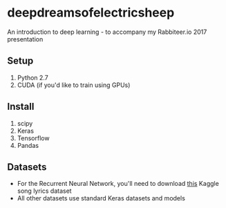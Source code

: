 # deepdreamsofelectricsheep
An introduction to deep learning - to accompany my Rabbiteer.io 2017 presentation

## Setup

1. Python 2.7 
2. CUDA (if you'd like to train using GPUs)

## Install

1. scipy
2. Keras
3. Tensorflow
4. Pandas

## Datasets

- For the Recurrent Neural Network, you'll need to download [this](https://www.kaggle.com/mousehead/songlyrics) Kaggle song lyrics dataset
- All other datasets use standard Keras datasets and models
